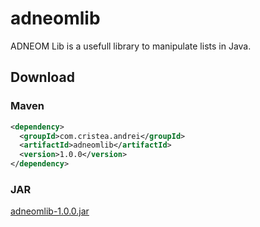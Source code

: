# adneomlib

ADNEOM Lib is a usefull library to manipulate lists in Java.

## Download

### Maven

```xml
<dependency>
  <groupId>com.cristea.andrei</groupId>
  <artifactId>adneomlib</artifactId>
  <version>1.0.0</version>
</dependency>
```

### JAR

[adneomlib-1.0.0.jar](adneomlib-1.0.0.jar)